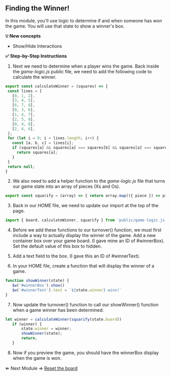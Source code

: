 ## Finding the Winner!

In this module, you'll use logic to determine if and when someone has won the game. You will use that state to show a winner's box.

**:bulb: New concepts**
- Show/Hide Interactions


**:white_check_mark: Step-by-Step Instructions**

1. Next we need to determine when a player wins the game. Back inside the _game-logic.js_ public file, we need to add the following code to calculate the winner.
```JavaScript
export const calculateWinner = (squares) => {
 const lines = [
   [0, 1, 2],
   [3, 4, 5],
   [6, 7, 8],
   [0, 3, 6],
   [1, 4, 7],
   [2, 5, 8],
   [0, 4, 8],
   [2, 4, 6],
 ];
 for (let i = 0; i < lines.length; i++) {
   const [a, b, c] = lines[i];
   if (squares[a] && squares[a] === squares[b] && squares[a] === squares[c]) {
     return squares[a];
   }
 }
 return null;
}
```

2. We also need to add a helper function to the _game-logic.js_ file that turns our game state into an array of pieces (Xs and Os).
```JavaScript
export const squarify = (array) => { return array.map(({ piece }) => piece) }
```

3. Back in our _HOME_ file, we need to update our import at the top of the page.
```JavaScript
import { board, calculateWinner, squarify } from 'public/game-logic.js'
```

4. Before we add these functions to our turnover() function, we must first include a way to actually display the winner of the game. Add a new container box over your game board. (I gave mine an ID of #winnerBox). Set the default value of this box to hidden.

5. Add a text field to the box. (I gave this an ID of #winnerText).

6. In your HOME file, create a function that will display the winner of a game.
```JavaScript
function showWinner(state) {
   $w('#winnerBox').show()
   $w('#winnerText').text = `${state.winner} wins!`
}
```

7. Now update the turnover() function to call our showWinner() function when a game winner has been determined.
```JavaScript
let winner = calculateWinner(squarify(state.board))
   if (winner) {
       state.winner = winner;
       showWinner(state);
       return;
   }
```

8. Now if you preview the game, you should have the winnerBox display when the game is won.

:fast_forward: Next Module => [Reset the board](RESET_LOGIC.md)
